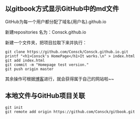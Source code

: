 ## 以gitbook方式显示GitHub中的md文件

GitHub为每一个用户都分配了域名{用户名}.github.io

新建repositories 名为：Consck.github.io

新建一个文件夹，把项目拉取下来并执行：

```
git clone https://github.com/Consck/Consck.github.io.git
printf "<h1>Consck's HomePage</h1>It works.\n" > index.html
git add index.html
git commit -m "Homepage test version."
git push origin master
```

其余操作可根据[博客](https://blog.csdn.net/ClassmateLin/article/details/104576708)进行，就会获得属于自己的网站啦~~

## 本地文件与GitHub项目关联

```
git init
git remote add origin https://github.com/Consck/gitbook.git
```